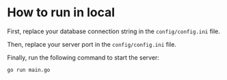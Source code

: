 # How to run in local
First, replace your database connection string in the `config/config.ini` file.

Then, replace your server port in the `config/config.ini` file.

Finally, run the following command to start the server:
```bash
go run main.go
```